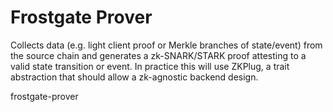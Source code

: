 # Frostgate Prover
Collects data (e.g. light client proof or Merkle branches of state/event) from the source chain and generates a zk-SNARK/STARK proof attesting to a valid state transition or event. In practice this will use ZKPlug, a trait abstraction that should allow a zk-agnostic backend design.


frostgate-prover
